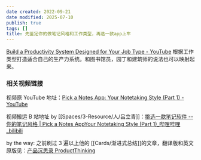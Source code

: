 ```yaml
---
date created: 2022-09-21
date modified: 2025-07-10
publish: true
tags: []
title: 先鉴定你的做笔记风格和工作类型，再选一款app上车
---
```

[Build a Productivity System Designed for Your Job Type - YouTube](https://www.youtube.com/watch?v=fZi9kPCys7A) 根据工作类型打造适合自己的生产力系统。和图书馆员，园丁和建筑师的说法也可以映射起来。

### 相关视频链接

视频原 YouTube 地址：[Pick a Notes App: Your Notetaking Style (Part 1) - YouTube](https://www.youtube.com/watch?v=f3dDVtJ2sec)

视频搬运 B 站地址 by [[Spaces/3-Resource/人/吕立青]]：[挑选一款笔记软件 -- 你的笔记风格 | Pick a Notes AppYour Notetaking Style (Part 1)_哔哩哔哩_bilibili](https://www.bilibili.com/video/BV14U4y1m7HL?spm_id_from=444.42.list.card_archive.click)

by the way: 之前刷过 3 遍以上他的 [[Cards/渐进式总结]]的文章，翻译版和英文原版见：[产品沉思录 ProductThinking](https://index.pmthinking.com/3a8c5d77b5be42c58719d174bfbfa935)
